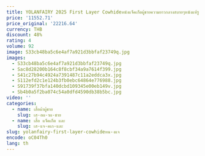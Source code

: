 ```yaml
---
title: YOLANFAIRY 2025 First Layer Cowhideหนังแจ็คเก็ตผู้ชายความยาวกลางสบายๆหนังแท้รูปแบบกวางWinbreaker jaqueta
price: '11552.71'
price_original: '22216.64'
currency: THB
discount: 48%
rating: 4
volume: 92
image: S33cb48ba5c6e4af7a921d3bbfaf23749q.jpg
images:
  - S33cb48ba5c6e4af7a921d3bbfaf23749q.jpg
  - Sac8d28200b164c8f8cbf34a9a7614f399.jpg
  - S41c27b94c4924a7391487c11a2eddca3x.jpg
  - S112efd2c1e124b3fb0ebc64864e776988.jpg
  - S91739f37bfa140dcbd109345e00eb149v.jpg
  - Sb4b0a5f2ba074c54a0dfd4590db38b5bc.jpg
video: ''
categories:
  - name: เสื้อผ้าผู้ชาย
    slug: เส-อผ-าผ-ชาย
  - name: เสื้อ แจ็คเก็ต และ
    slug: เส-แจ-คเก-และ
slug: yolanfairy-first-layer-cowhideหน-งแจ
encode: oC04Th0
lang: th
---
```

  